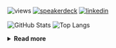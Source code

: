 ![views](https://komarev.com/ghpvc/?username=chck&color=blueviolet)
[![speakerdeck](https://img.shields.io/badge/Speaker_Deck-chck-8a2be2?style=flat-square&logo=speaker-deck)](https://speakerdeck.com/chck)
[![linkedin](https://img.shields.io/badge/LinkedIn-chck-8a2be2?style=flat-square&logo=linkedin)](https://www.linkedin.com/in/chck/)

<p align="left"> 
  <img alt="GitHub Stats" align="center" height="150" src="https://github-readme-stats-nine-umber-51.vercel.app/api?username=chck&count_private=true&show_icons=true&hide_title=true&theme=buefy" />
  <img alt="Top Langs" align="center" height="150" src="https://github-readme-stats-nine-umber-51.vercel.app/api/top-langs/?username=chck&layout=compact&count_private=true&show_icons=true&hide_title=true&theme=buefy" />
</p>

<details>
  <summary><b>Read more</b></summary>
  <br>

  <!--START_SECTION:waka-->
**🐱 My GitHub Data** 

> 📦 123.8 kB Used in GitHub's Storage 
 > 
> 🏆 181 Contributions in the Year 2025
 > 
> 💼 Opted to Hire
 > 
> 📜 133 Public Repositories 
 > 
> 🔑 24 Private Repositories 
 > 
**I'm a Night 🦉** 

```text
🌞 Morning                1133 commits        ████░░░░░░░░░░░░░░░░░░░░░   15.76 % 
🌆 Daytime                2198 commits        ████████░░░░░░░░░░░░░░░░░   30.58 % 
🌃 Evening                2038 commits        ███████░░░░░░░░░░░░░░░░░░   28.35 % 
🌙 Night                  1819 commits        ██████░░░░░░░░░░░░░░░░░░░   25.31 % 
```
📅 **I'm Most Productive on Thursday** 

```text
Monday                   1373 commits        █████░░░░░░░░░░░░░░░░░░░░   19.10 % 
Tuesday                  1065 commits        ████░░░░░░░░░░░░░░░░░░░░░   14.82 % 
Wednesday                1276 commits        ████░░░░░░░░░░░░░░░░░░░░░   17.75 % 
Thursday                 1628 commits        ██████░░░░░░░░░░░░░░░░░░░   22.65 % 
Friday                   729 commits         ███░░░░░░░░░░░░░░░░░░░░░░   10.14 % 
Saturday                 483 commits         ██░░░░░░░░░░░░░░░░░░░░░░░   06.72 % 
Sunday                   634 commits         ██░░░░░░░░░░░░░░░░░░░░░░░   08.82 % 
```


📊 **This Week I Spent My Time On** 

```text
💬 Programming Languages: 
SQL                      4 hrs 54 mins       ████████░░░░░░░░░░░░░░░░░   30.42 % 
Rust                     3 hrs 51 mins       ██████░░░░░░░░░░░░░░░░░░░   23.91 % 
TOML                     3 hrs 37 mins       ██████░░░░░░░░░░░░░░░░░░░   22.51 % 
Python                   1 hr 7 mins         ██░░░░░░░░░░░░░░░░░░░░░░░   06.94 % 
Git                      42 mins             █░░░░░░░░░░░░░░░░░░░░░░░░   04.35 % 

🔥 Editors: 
RustRover                12 hrs 28 mins      ███████████████████░░░░░░   77.37 % 
Neovim                   2 hrs 3 mins        ███░░░░░░░░░░░░░░░░░░░░░░   12.75 % 
PyCharm                  1 hr 33 mins        ██░░░░░░░░░░░░░░░░░░░░░░░   09.62 % 
Obsidian                 2 mins              ░░░░░░░░░░░░░░░░░░░░░░░░░   00.26 % 
```

**I Mostly Code in Python** 

```text
Python                   47 repos            █████████░░░░░░░░░░░░░░░░   34.81 % 
Jupyter Notebook         19 repos            ████░░░░░░░░░░░░░░░░░░░░░   14.07 % 
Rust                     8 repos             █░░░░░░░░░░░░░░░░░░░░░░░░   05.93 % 
Dockerfile               5 repos             █░░░░░░░░░░░░░░░░░░░░░░░░   03.70 % 
TypeScript               5 repos             █░░░░░░░░░░░░░░░░░░░░░░░░   03.70 % 
```



**Timeline**

![Lines of Code chart](https://raw.githubusercontent.com/chck/chck/main/assets/bar_graph.png)


 Last Updated on 2025-02-22 01:51 UTC
<!--END_SECTION:waka-->
</details>


